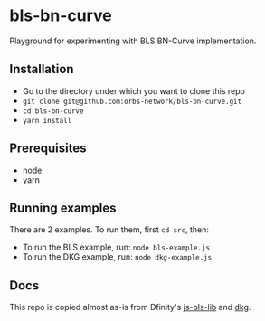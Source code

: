 # bls-bn-curve

Playground for experimenting with BLS BN-Curve implementation.

## Installation

* Go to the directory under which you want to clone this repo
* `git clone git@github.com:orbs-network/bls-bn-curve.git`
* `cd bls-bn-curve`
* `yarn install`

## Prerequisites
* node
* yarn

## Running examples

There are 2 examples. To run them, first `cd src`, then:
* To run the BLS example, run: `node bls-example.js`
* To run the DKG example, run: `node dkg-example.js`

## Docs

This repo is copied almost as-is from Dfinity's [js-bls-lib](https://github.com/dfinity/js-bls-lib) and [dkg](https://github.com/dfinity/dkg).


